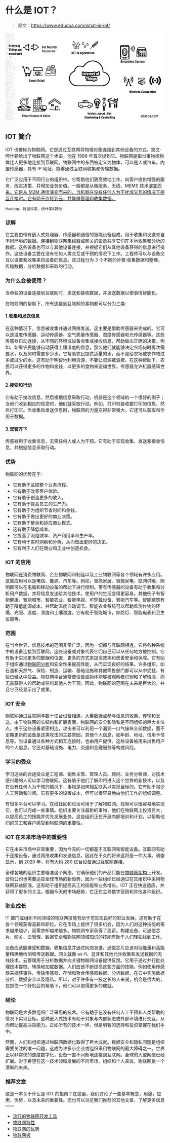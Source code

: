 # 什么是 IOT？

> 原文：<https://www.educba.com/what-is-iot/>

![Internet of things](img/0656c8f208cb079830b017c0599a38a9.png)



## IOT 简介

IOT 也被称为物联网。它是通过互联网将物理对象连接到其他设备的方式。凯文·阿什顿给出了物联网这个术语，他在 1999 年首次提到它。物联网是指当事物或物体比人更多地连接到互联网。物联网中的东西被定义为物体，可以是人或汽车，内置传感器，具有 IP 地址，能够通过互联网收集和传输数据。

它广泛应用于不同行业的组织中。它帮助他们更高效地工作，向客户提供增强的服务，改进决策，并增加业务价值。一般都是从微服务、无线、MEMS 技术[演变而来。它是从 M2M 通信演变而来的，当机器在没有任何人为干扰或交互的情况下相互连接时。它有助于连接到云，并能够管理和收集数据。](https://www.educba.com/what-is-microservices/)

<small>Hadoop、数据科学、统计学&其他</small>

### 谅解

它主要由带有嵌入式处理器、传感器和通信的智能设备组成，用于收集和发送来自不同环境的数据。连接到物联网集线器或网关的设备共享它们在本地收集和分析的数据。这些设备也可以与其他设备连接，并根据它们从其他设备获得的信息进行操作。这些设备主要在没有任何人类交互或干预的情况下工作。工程师可以与设备交互以设置和收集来自设备的信息。该过程分为 3 个不同的步骤:收集数据和整理，传输数据，分析数据和采取的行动。

### 为什么会被使用？

当单独的设备连接到互联网时，发送和接收数据，并发送数据以使事情智能化。

在物联网的帮助下，所有连接到互联网的事物都可以分为三类:

#### 1.收集和发送信息

在这种情况下，信息被收集并通过网络发送。这主要是借助传感器来完成的。它可以是温度传感器、运动传感器、空气质量传感器、湿度传感器和光传感器等。这些传感器自动连接，从不同的环境或设备收集或接收信息，帮助做出正确的决策。例如，如果农民能够自动获得土壤湿度的信息，那么他们就能够决定农场何时再次需要水，以及何时需要多少水。它帮助农民提供适量的水，而不是给农场或农作物过多或过少的水。这有助于明智地利用资源，不要让资源被浪费。在这种帮助下，农民可以获得更多的作物和金钱，以更多的食物来造福世界。传感器允许机器感知世界。

#### 2.接受和行动

它有助于接收信息，然后根据信息采取行动。机器是这个领域的一个很好的例子；当他们收到相应的信息时，他们就采取行动。例如，打印机接收要打印的信息，然后打印它。当收集和发送信息时，物联网的力量变得非常强大，它还可以获取和作用于数据。

#### 3.双管齐下

传感器用于收集信息，无需任何人或人为干预。它有助于实现收集、发送和接收信息，并根据信息采取行动。

### 优势

物联网的优势在于:

*   它有助于监控整个业务流程。
*   它有助于改善客户体验。
*   它有助于创造更多的收入。
*   它有助于提高员工的生产力。
*   它有助于为组织节省时间和金钱。
*   它有助于做出更好的商业决策。
*   它有助于整合和适应商业模式。
*   这有助于降低成本。
*   它提高了流程效率、资产利用率和生产率。
*   它有利于实时洞察和分析，从而做出更好的决策。
*   它有利于人们在商业和工业中创造机会。

### IOT 的应用

物联网在消费物联网、企业物联网和制造以及工业物联网等各个领域有许多应用。这些应用可以是电信、能源、汽车等。例如，智能家居、智能家电、联网供暖、照明都可以在电脑和移动设备的帮助下进行控制。带有传感器的设备有助于收集和分析用户数据，并将信息发送给其他技术，使用户的生活变得更容易。其他例子有智能健康、智能城市、智能农业、智能电视、可穿戴设备、智能汽车等。智能建筑有助于降低能源成本，并帮助温度自动调节。智能农业系统可以帮助监测作物的环境、光照、温度、湿度和土壤湿度。它有助于智能城市，如路灯、智能电表和卫生设施等。

### 范围

在当今世界，信息技术的范围非常广泛，因为一切都与互联网相连。它将各种系统中的设备连接到互联网，这些设备或对象代表它们自己可以从任何地方被控制。它有助于实现更多的数据和位置，更多的方式来提高效率和改善安全和保障。它有助于组织通过[物联网分析](https://www.educba.com/iot-analytics/)和安全性来提高性能，从而实现良好的结果。许多组织，如石油和天然气、保险、制造、运输、基础设施和其他零售部门都可以从中受益，有些已经从中受益。物联网平台通常使设备或物体能够被观察者识别和了解情况，而无需获得人的帮助或任何其他人为干预。因此，物联网的范围在未来是巨大的，并且它已经显示出了成果。

### IOT 安全

物联网通过互联网与数十亿台设备相连，大量数据点参与信息的收集、传输和发送。由于物联网的长结构和扩展表面，物联网的安全和隐私是不同组织的巨大关注点。由于这些设备紧密相连，攻击者可以利用一个漏洞一口气操纵全部数据，而不定期更新的设备是这类攻击的主要原因。其他个人信息，如年龄、地址、信用卡信息等。当设备通过各种方式相互连接时，也由用户提供。这些设备被用来出售用户的个人信息。它还对基础设施、电力、交通和金融服务等构成风险。

### 学习的受众

学习这些的合适受众是工程师、销售主管、管理人员、顾问、业务分析师，对技术感兴趣的人可以学习物联网。这有助于他们了解即将进入这个世界的新技术，以及在没有任何人为干预的情况下，事物是如何相互联系以实现目标的。它有助于减少人工劳动和时间。它有更多的设置成本，但可以很容易地由他们工作的组织调整。

有很多平台可以学习。在线社区和论坛可用于了解物联网。视频可以很容易地实现它，也可以完成一些事情。组织主要关注最新的事物，他们在物联网上投资巨大，以提高员工的技能并优先发展业务。这些组织正在开展内部培训和计划，以帮助他们的员工和客户感受到物联网的重要性。

### IOT 在未来市场中的重要性

它在未来市场中非常重要，因为今天的一切都基于互联网和智能设备。互联网有助于连接设备，通过网络收集和发送信息，因此在不久的将来这将是一件大事。调查显示，到 2020 年，将有大约 280 亿台设备通过互联网连接。

全球各地的组织主要瞄准这个网络，它确保他们的产品只能在[物联网架构](https://www.educba.com/iot-architecture/)上开发。营销公司也需要适应全球市场的新趋势，因为一些组织已经通过在其组织中采用物联网获益匪浅。这有助于组织提高员工的技能和业务增长。IOT 正在快速适应，并获得了更多的关注。根据今天的市场趋势，它正在主导数字营销和其他各种组织。

### 职业成长

IT 部门或组织不同领域的物联网技能有助于您实现良好的职业发展。这有助于在各个领域获得高薪和职位。它在市场上提供了很多机会，因为人们对这种技能的需求越来越少，而需求却越来越多。物联网专家获得了高薪。构建设备、可通信芯片、网关、云管理、数据安全和物联网领域知识的技能有助于人们轻松找到工作。

设备应该能够感知数据，收集信息并通过网络发送。通信芯片应该对低能量和高能量精确地检测和传送数据。网关就像 wi-fi、蓝牙和其他允许收集和发送数据的无线技术。云管理用于分析数据并向关键物联网设备提供反馈。它用于通过并行批处理技术提取、转换和加载数据。人们应该不断提高这些方面的技能，例如使用传感器来捕获事件、传输传感器、存储和聚合传感器数据、分析数据、在云中实施数据分析、数据安全以及隐私。所以，对于许多有一技之长的人来说，机会是很大的，在抓住一个好机会的帮助下，他们可以取得更多的成就。

### 结论

物联网是大多数组织广泛采用的技术。它有助于在没有任何人工干预和人类帮助的情况下实现目标。这种嵌入式技术有助于对象与内部状态或外部环境进行交互，从而帮助提高决策能力。正如所有的技术一样，但是明智的选择和投资掌握在我们手中。

然而，人们和组织通过物联网数据化取得了巨大成就。数据安全和隐私问题是组织需要关注的唯一问题，这成为许多小企业或组织采用物联网的最大障碍之一。世界正以非常快的速度数字化，设备一直不间断地连接到互联网。全球的大型网络已经扩展。对于希望在这一技术领域发展的不同市场、组织和个人来说，物联网是一个清晰的未来。

### 推荐文章

这是一本关于什么是 IOT 的指南？在这里，我们讨论了一些基本概念，用途，应用，优势，以及未来的重要性。您也可以浏览我们推荐的其他文章，了解更多信息——

*   [流行的物联网开发工具](https://www.educba.com/iot-tools/)
*   [物联网特性](https://www.educba.com/iot-features/)
*   [物联网的优势](https://www.educba.com/benefits-of-iot/)
*   [物联网板](https://www.educba.com/iot-boards/)





